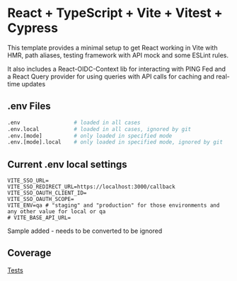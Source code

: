 # React + TypeScript + Vite + Vitest + Cypress

This template provides a minimal setup to get React working in Vite with HMR, path aliases, testing framework with API mock and some ESLint rules.

It also includes a React-OIDC-Context lib for interacting with PING Fed and a React Query provider for using queries with API calls
for caching and real-time updates

## .env Files

```bash
.env                 # loaded in all cases
.env.local           # loaded in all cases, ignored by git
.env.[mode]          # only loaded in specified mode
.env.[mode].local    # only loaded in specified mode, ignored by git
```

## Current .env local settings

```text
VITE_SSO_URL=
VITE_SSO_REDIRECT_URL=https://localhost:3000/callback
VITE_SSO_OAUTH_CLIENT_ID=
VITE_SSO_OAUTH_SCOPE=
VITE_ENV=qa # "staging" and "production" for those environments and any other value for local or qa
# VITE_BASE_API_URL=
```

Sample added - needs to be converted to be ignored

## Coverage

[Tests]()
